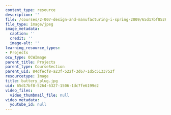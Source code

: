 ```yaml
---
content_type: resource
description: ''
file: /courses/2-007-design-and-manufacturing-i-spring-2009/65d17bf85264632715061dc7fe6199e2_battery_plug.jpg
file_type: image/jpeg
image_metadata:
  caption: ''
  credit: ''
  image-alt: ''
learning_resource_types:
- Projects
ocw_type: OCWImage
parent_title: Projects
parent_type: CourseSection
parent_uid: 84dfecf8-a23f-522f-3d67-1d5c5133752f
resourcetype: Image
title: battery_plug.jpg
uid: 65d17bf8-5264-6327-1506-1dc7fe6199e2
video_files:
  video_thumbnail_file: null
video_metadata:
  youtube_id: null
---
```

